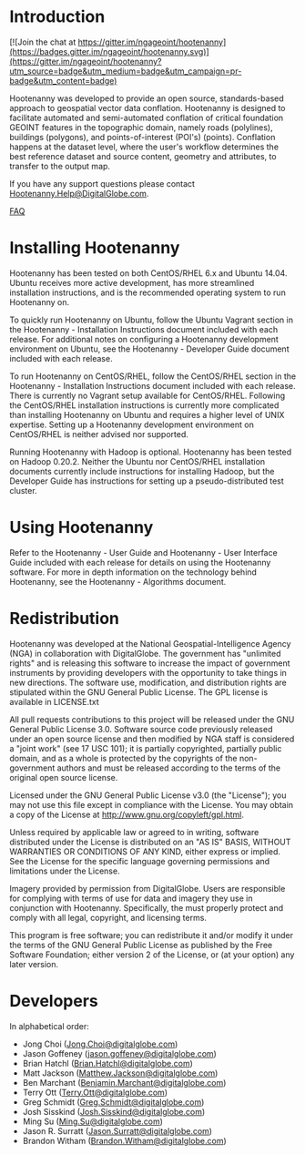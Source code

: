 # Introduction

[![Join the chat at https://gitter.im/ngageoint/hootenanny](https://badges.gitter.im/ngageoint/hootenanny.svg)](https://gitter.im/ngageoint/hootenanny?utm_source=badge&utm_medium=badge&utm_campaign=pr-badge&utm_content=badge)

Hootenanny was developed to provide an open source, standards-based approach to geospatial vector 
data conflation. Hootenanny is designed to facilitate automated and semi-automated conflation of 
critical foundation GEOINT features in the topographic domain, namely roads (polylines), buildings 
(polygons), and points-of-interest (POI's) (points). Conflation happens at the dataset level, where
 the user's workflow determines the best reference dataset and source content, geometry and 
attributes, to transfer to the output map.

If you have any support questions please contact Hootenanny.Help@DigitalGlobe.com.

[FAQ](https://github.com/ngageoint/hootenanny/wiki/Frequently-Asked-Questions)

# Installing Hootenanny 

Hootenanny has been tested on both CentOS/RHEL 6.x and Ubuntu 14.04.  Ubuntu receives more 
active development, has more streamlined installation instructions, and is the recommended operating
system to run Hootenanny on. 

To quickly run Hootenanny on Ubuntu, follow the Ubuntu Vagrant section in the 
Hootenanny - Installation Instructions document included with each release.  For additional notes 
on configuring a Hootenanny development environment on Ubuntu, see the Hootenanny - Developer Guide 
document included with each release.

To run Hootenanny on CentOS/RHEL, follow the CentOS/RHEL section in the 
Hootenanny - Installation Instructions document included with each release.  There is currently no 
Vagrant setup available for CentOS/RHEL.  Following the CentOS/RHEL installation instructions is 
currently more complicated than installing Hootenanny on Ubuntu and requires a higher level of 
UNIX expertise.  Setting up a Hootenanny development environment on CentOS/RHEL is neither advised 
nor supported.

Running Hootenanny with Hadoop is optional.  Hootenanny has been tested on Hadoop 0.20.2.  Neither 
the Ubuntu nor CentOS/RHEL installation documents currently include instructions for installing 
Hadoop, but the Developer Guide has instructions for setting up a pseudo-distributed test cluster.

# Using Hootenanny

Refer to the Hootenanny - User Guide and Hootenanny - User Interface Guide included with each
release for details on using the Hootenanny software.  For more in depth information on the 
technology behind Hootenanny, see the Hootenanny - Algorithms document.

# Redistribution

Hootenanny was developed at the National Geospatial-Intelligence Agency (NGA) in collaboration with DigitalGlobe.  The government has "unlimited rights" and is releasing this software to increase the impact of government instruments by providing developers with the opportunity to take things in new directions. The software use, modification, and distribution rights are stipulated within the GNU General Public License. The GPL license is available in LICENSE.txt

All pull requests contributions to this project will be released under the GNU General Public License 3.0. Software source code previously released under an open source license and then modified by NGA staff is considered a "joint work" (see 17 USC 101); it is partially copyrighted, partially public domain, and as a whole is protected by the copyrights of the non-government authors and must be released according to the terms of the original open source license.

Licensed under the GNU General Public License v3.0 (the "License"); you may not use this file except in compliance with the License. You may obtain a copy of the License at http://www.gnu.org/copyleft/gpl.html.

Unless required by applicable law or agreed to in writing, software distributed under the License is distributed on an "AS IS" BASIS, WITHOUT WARRANTIES OR CONDITIONS OF ANY KIND, either express or implied. See the License for the specific language governing permissions and limitations under the License.

Imagery provided by permission from DigitalGlobe. Users are responsible for complying with terms of use for data and imagery they use in conjunction with Hootenanny. Specifically, the must properly protect and comply with all legal, copyright, and licensing terms.

This program is free software; you can redistribute it and/or modify it under the terms of the GNU General Public License as published by the Free Software Foundation; either version 2 of the License, or (at your option) any later version.

# Developers

In alphabetical order:

* Jong Choi (Jong.Choi@digitalglobe.com)
* Jason Goffeney (jason.goffeney@digitalglobe.com)
* Brian Hatchl (Brian.Hatchl@digitalglobe.com)
* Matt Jackson (Matthew.Jackson@digitalglobe.com)
* Ben Marchant (Benjamin.Marchant@digitalglobe.com)
* Terry Ott (Terry.Ott@digitalglobe.com)
* Greg Schmidt (Greg.Schmidt@digitalglobe.com)
* Josh Sisskind (Josh.Sisskind@digitalglobe.com)
* Ming Su (Ming.Su@digitalglobe.com)
* Jason R. Surratt (Jason.Surratt@digitalglobe.com)
* Brandon Witham (Brandon.Witham@digitalglobe.com)

